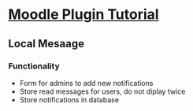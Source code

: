 # [Moodle Plugin Tutorial](https://www.youtube.com/watch?v=r8XDrQv_YYM&list=PLnNniujrnp0mFwUNszRcI2OBCiBAh9Iqs&index=2)
## Local Mesaage
### Functionality
- Form for admins to add new notifications
- Store read messages for users, do not diplay twice
- Store notifications in database